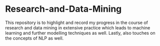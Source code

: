 # Research-and-Data-Mining
This repository is to highlight and record my progress in the course of research and data mining in extensive practice which leads to machine learning and further modelling techniques as well. Lastly, also touches on the concepts of NLP as well.
